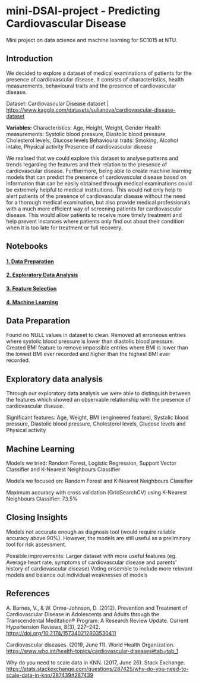 # mini-DSAI-project - Predicting Cardiovascular Disease
Mini project on data science and machine learning for SC1015 at NTU.



## Introduction

We decided to explore a dataset of medical examinations of patients for the presence of cardiovascular disease. It consists of characteristics, health measurements, behavioural traits and the presence of cardiovascular disease. 

Dataset: Cardiovascular Disease dataset | https://www.kaggle.com/datasets/sulianova/cardiovascular-disease-dataset

**Variables:**
Characteristics:
Age, Height, Weight, Gender 
Health measurements:
Systolic blood pressure, Diastolic blood pressure, Cholesterol levels, Glucose levels
Behavioural traits:
Smoking, Alcohol intake, Physical activity
Presence of cardiovascular disease

We realised that we could explore this dataset to analyse patterns and trends regarding the features and their relation to the presence of cardiovascular disease. Furthermore, being able to create machine learning models that can predict the presence of cardiovascular disease based on information that can be easily obtained through medical examinations could be extremely helpful to medical instituitions. This would not only help to alert patients of the presence of cardiovascular disease without the need for a thorough medical examination, but also provide medical professionals with a much more efficient way of screening patients for cardiovascular disease. This would allow patients to receive more timely treatment and help prevent instances where patients only find out about their condition when it is too late for treatment or full recovery.



## Notebooks
#### [1. Data Preparation](Data_Preparation.ipynb)

#### [2. Exploratory Data Analysis](EDA.ipynb)

#### [3. Feature Selection](https://github.com/wwaihoe/mini-DSAI-project/blob/main/Feature%20Selection.ipynb)

#### [4. Machine Learning](ML_Models.ipynb)



## Data Preparation

Found no NULL values in dataset to clean. Removed all erroneous entries where systolic blood pressure is lower than diastolic blood pressure. Created BMI feature to remove impossible entries where BMI is lower than the lowest BMI ever recorded and higher than the highest BMI ever recorded.



## Exploratory data analysis

Through our exploratory data analysis we were able to distinguish between the features which showed an observable relationship with the presence of cardiovascular disease.

Significant features: Age, Weight, BMI (engineered feature), Systolic blood pressure, Diastolic blood pressure, Cholesterol levels, Glucose levels and Physical activity



## Machine Learning

Models we tried: Random Forest, Logistic Regression, Support Vector Classifier and K-Nearest Neighbours Classifier

Models we focused on: Random Forest and K-Nearest Neighbours Classifier

Maximum accuracy with cross validation (GridSearchCV) using K-Nearest Neighbours Classifier: 73.5%



## Closing Insights

Models not accurate enough as diagnosis tool (would require reliable accuracy above 90%). However, the models are still useful as a preliminary tool for risk assessment.

Possible improvements: 
Larger dataset with more useful features (eg. Average heart rate, symptoms of cardiovascular disease and parents' history of cardiovascular disease)
Voting ensemble to include more relevant models and balance out individual weaknesses of models



## References

A. Barnes, V., & W. Orme-Johnson, D. (2012). Prevention and Treatment of Cardiovascular Disease in Adolescents and Adults through the Transcendental Meditation® Program: A Research Review Update. Current Hypertension Reviews, 8(3), 227–242. https://doi.org/10.2174/157340212803530411

Cardiovascular diseases. (2019, June 11). World Health Organization. https://www.who.int/health-topics/cardiovascular-diseases#tab=tab_1

Why do you need to scale data in KNN. (2017, June 26). Stack Exchange. https://stats.stackexchange.com/questions/287425/why-do-you-need-to-scale-data-in-knn/287439#287439
